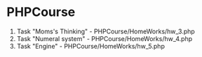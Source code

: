 # PHPCourse
1. Task "Moms's Thinking" - PHPCourse/HomeWorks/hw_3.php
2. Task "Numeral system" - PHPCourse/HomeWorks/hw_4.php
3. Task "Engine" - PHPCourse/HomeWorks/hw_5.php